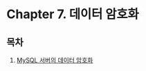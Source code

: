 # Chapter 7. 데이터 암호화

## 목차

1. [MySQL 서버의 데이터 암호화](7.1%20MySQL%20%EC%84%9C%EB%B2%84%EC%9D%98%20%EB%8D%B0%EC%9D%B4%ED%84%B0%20%EC%95%94%ED%98%B8%ED%99%94.md)
